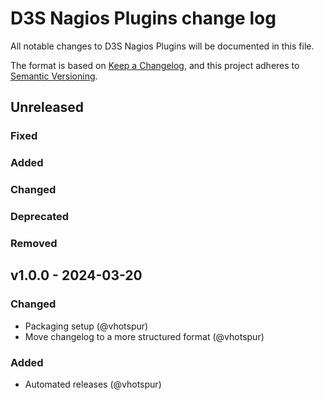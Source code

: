# D3S Nagios Plugins change log

All notable changes to D3S Nagios Plugins will be documented in this file.

The format is based on [Keep a Changelog](https://keepachangelog.com/en/1.1.0/),
and this project adheres to [Semantic Versioning](https://semver.org/spec/v2.0.0.html).

## Unreleased

### Fixed

### Added

### Changed

### Deprecated

### Removed


## v1.0.0 - 2024-03-20

### Changed

* Packaging setup (@vhotspur)
* Move changelog to a more structured format (@vhotspur)

### Added

* Automated releases (@vhotspur)
